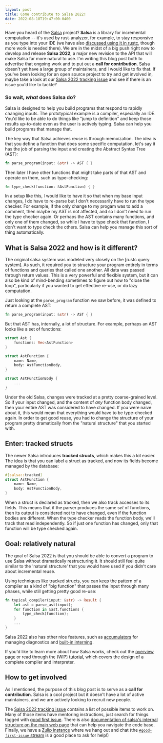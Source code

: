 ```yaml
---
layout: post
title: Come contribute to Salsa 2022!
date: 2022-08-18T19:47:00-0400
---
```


Have you heard of the [Salsa] project? **Salsa** is a library for incremental computation -- it's used by rust-analyzer, for example, to stay responsive as you type into your IDE (we have also [discussed using it in rustc][use-in-rustc], though more work is needed there). We are in the midst of a big push right now to develop and release **Salsa 2022**, a major new revision to the API that will make Salsa far more natural to use. I'm writing this blog post both to advertise that ongoing work and to put out a **call for contribution**. Salsa doesn't yet have a large group of maintainers, and I would like to fix that. If you've been looking for an open source project to try and get involved in, maybe take a look at our [Salsa 2022 tracking issue](https://github.com/salsa-rs/salsa/issues/305) and see if there is an issue you'd like to tackle?

[Salsa]: https://github.com/salsa-rs/salsa

[use-in-rustc]: https://rust-lang.zulipchat.com/#narrow/stream/238009-t-compiler.2Fmeetings/topic/.5Bsteering.20meeting.5D.202022-04-15.20compiler-team.23507/near/279082491

### So wait, *what* does Salsa do?

Salsa is designed to help you build programs that respond to rapidly changing inputs. The prototypical example is a compiler, especially an IDE. You'd like to be able to do things like "jump to definition" and keep those results up-to-date even as the user is actively typing. Salsa can help you build programs that manage that.

The key way that Salsa achieves reuse is through memoization. The idea is that you define a function that does some specific computation, let's say it has the job of parsing the input and creating the Abstract Syntax Tree (AST):

```rust
fn parse_program(input: &str) -> AST { }
```

Then later I have other functions that might take parts of that AST and operate on them, such as type-checking:

```rust
fn type_check(function: &AstFunction) { }
```

In a setup like this, I would like to have it so that when my base input changes, I do have to re-parse but I don't necessarily have to run the type checker. For example, if the only change to my progam was to add a comment, then maybe my AST is not affected, and so I don't need to run the type checker again. Or perhaps the AST contains many functions, and only one of them changed, so while I have to type check that function, I don't want to type check the others. Salsa can help you manage this sort of thing automatically.

## What is Salsa 2022 and how is it different?

The original salsa system was modeled very closely on the [rustc query system]. As such, it required you to structure your program entirely in terms of functions and queries that called one another. All data was passed through return values. This is a very powerful and flexible system, but it can also be kind of mind-bending sometimes to figure out how to "close the loop", particularly if you wanted to get effective re-use, or do lazy computation.

Just looking at the `parse_program` function we saw before, it was defined to return a complete AST:

```rust
fn parse_program(input: &str) -> AST { }
```

But that AST has, internally, a lot of structure. For example, perhaps an AST looks like a set of functions:

```rust
struct Ast {
    functions: Vec<AstFunction>
}

struct AstFunction {
    name: Name,
    body: AstFunctionBody,
}

struct AstFunctionBody {
    ...
}
```

Under the old Salsa, changes were tracked at a pretty coarse-grained level. So if your input changed, and the content of *any* function body changed, then your entire AST was considered to have changed. If you were naive about it, this would mean that everything would have to be type-checked again. In order to get good reuse, you had to change the structure of your program pretty dramatically from the "natural structure" that you started with.

## Enter: tracked structs

The newer Salsa introduces **tracked structs**, which makes this a lot easier. The idea is that you can label a struct as tracked, and now its fields become managed by the database:

```rust
#[salsa::tracked]
struct AstFunction {
    name: Name,
    body: AstFunctionBody,
}
```

When a struct is declared as tracked, then we also track accesses to its fields. This means that if the parser produces the same *set* of functions, then its output is considered not to have changed, even if the function bodies are different. When the type checker reads the function body, we'll track that read independently. So if just one function has changed, only that function will be type checked again.

## Goal: relatively natural

The goal of Salsa 2022 is that you should be able to convert a program to use Salsa without dramatically restructuring it. It should still feel quite similar to the 'natural structure' that you would have used if you didn't care about incremental reuse.

Using techniques like tracked structs, you can keep the pattern of a compiler as a kind of "big function" that passes the input through many phases, while still getting pretty good re-use:

```rust
fn typical_compiler(input: &str) -> Result {
    let ast = parse_ast(input);
    for function in &ast.functions {
        type_check(function);
    }
    ...
}
```

Salsa 2022 also has other nice features, such as [accumulators](https://salsa-rs.github.io/salsa/overview.html#accumulators) for managing diagnostics and [built-in interning](https://salsa-rs.github.io/salsa/overview.html#interned-structs).

If you'd like to learn more about how Salsa works, check out the [overview page](https://salsa-rs.github.io/salsa/overview.html) or read through the (WIP) [tutorial](https://salsa-rs.github.io/salsa/tutorial.html), which covers the design of a complete compiler and interpreter.

## How to get involved

As I mentioned, the purpose of this blog post is to serve as a **call for contribution**. Salsa is a cool project but it doesn't have a lot of active maintainers, and we are actively looking to recruit new people.

The [Salsa 2022 tracking issue](https://github.com/salsa-rs/salsa/issues/305) contains a list of possible items to work on. Many of those items have mentoring instructions, just search for things tagged with [good first issue](https://github.com/salsa-rs/salsa/issues?q=is%3Aopen+is%3Aissue+label%3A%22good+first+issue%22+label%3Asalsa-2022). There is also [documentation of salsa's internal structure on the main web page](https://salsa-rs.github.io/salsa/plumbing.html) that can help you navigate the code base. Finally, we have a [Zulip instance](https://salsa.zulipchat.com/) where we hang out and chat (the [`#good-first-issue` stream](https://salsa.zulipchat.com/#narrow/stream/146365-good-first-issue) is a good place to ask for help!)


